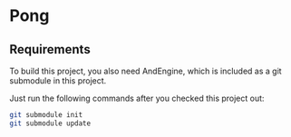 # Pong

## Requirements
To build this project, you also need AndEngine, which is included as a git submodule in this project.

Just run the following commands after you checked this project out:
```bash
git submodule init
git submodule update
```
